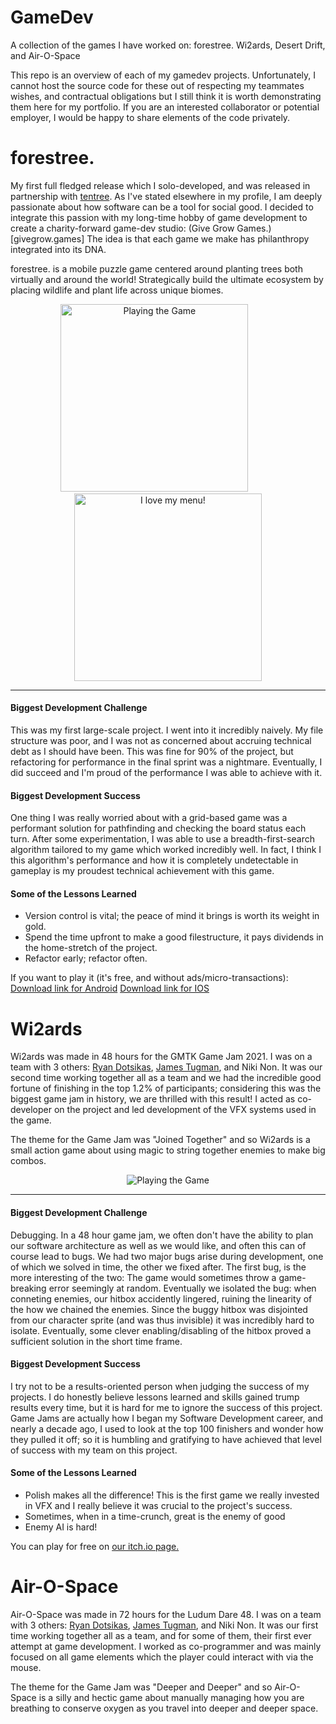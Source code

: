 # GameDev
A collection of the games I have worked on: forestree. Wi2ards, Desert Drift, and Air-O-Space

This repo is an overview of each of my gamedev projects. Unfortunately, I cannot host the source code for these out of respecting my teammates wishes, and contractual obligations but I still think it is worth demonstrating them here for my portfolio. If you are an interested collaborator or potential employer, I would be happy to share elements of the code privately.

# forestree.
My first full fledged release which I solo-developed, and was released in partnership with [tentree](https://www.tentree.com/).
As I've stated elsewhere in my profile, I am deeply passionate about how software can be a tool for social good. I decided to integrate this passion with my long-time hobby of game development to create a charity-forward game-dev studio: (Give Grow Games.)[givegrow.games] The idea is that each game we make has philanthropy integrated into its DNA.

forestree. is a mobile puzzle game centered around planting trees both virtually and around the world! Strategically build the ultimate ecosystem by placing wildlife and plant life across unique biomes.

<p align="center">
    <img src="Images/forestree/forestree_forest.gif" alt="Playing the Game" width="300"/>
    &nbsp;&nbsp;&nbsp;&nbsp;&nbsp;&nbsp;&nbsp;&nbsp;&nbsp;&nbsp;
    <img src="Images/forestree/forestree_menu.gif" alt="I love my menu!" width="300"/>
</p>

---
#### Biggest Development Challenge
This was my first large-scale project. I went into it incredibly naively. My file structure was poor, and I was not as concerned about accruing technical debt as I should have been. This was fine for 90% of the project, but refactoring for performance in the final sprint was a nightmare. Eventually, I did succeed and I'm proud of the performance I was able to achieve with it.

#### Biggest Development Success
One thing I was really worried about with a grid-based game was a performant solution for pathfinding and checking the board status each turn. After some experimentation, I was able to use a breadth-first-search algorithm tailored to my game which worked incredibly well. In fact, I think I this algorithm's performance and how it is completely undetectable in gameplay is my proudest technical achievement with this game.

#### Some of the Lessons Learned
* Version control is vital; the peace of mind it brings is worth its weight in gold.
* Spend the time upfront to make a good filestructure, it pays dividends in the home-stretch of the project.
* Refactor early; refactor often.

If you want to play it (it's free, and without ads/micro-transactions):
[Download link for Android](https://play.google.com/store/apps/details?id=com.GiveGrowGames.forestree_release)
[Download link for IOS](https://apps.apple.com/us/app/forestree/id1582491164?itscg=30200&itsct=apps_box_promote_link)

# Wi2ards
Wi2ards was made in 48 hours for the GMTK Game Jam 2021. I was on a team with 3 others: [Ryan Dotsikas](https://github.com/RyanDotsikas), [James Tugman](https://www.jtugman.com/), and Niki Non. It was our second time working together all as a team and we had the incredible good fortune of finishing in the top 1.2% of participants; considering this was the biggest game jam in history, we are thrilled with this result! I acted as co-developer on the project and led development of the VFX systems used in the game.

The theme for the Game Jam was "Joined Together" and so Wi2ards is a small action game about using magic to string together enemies to make big combos.

<p align="center">
    <img src="Images/Wi2ards/wi2ard.gif" alt="Playing the Game"/>
</p>

---

#### Biggest Development Challenge
Debugging. In a 48 hour game jam, we often don't have the ability to plan our software architecture as well as we would like, and often this can of course lead to bugs. We had two major bugs arise during development, one of which we solved in time, the other we fixed after. The first bug, is the more interesting of the two: The game would sometimes throw a game-breaking error seemingly at random. Eventually we isolated the bug: when conneting enemies, our hitbox accidently lingered, ruining the linearity of the how we chained the enemies. Since the buggy hitbox was disjointed from our character sprite (and was thus invisible) it was incredibly hard to isolate. Eventually, some clever enabling/disabling of the hitbox proved a sufficient solution in the short time frame.

#### Biggest Development Success
I try not to be a results-oriented person when judging the success of my projects. I do honestly believe lessons learned and skills gained trump results every time, but it is hard for me to ignore the success of this project. Game Jams are actually how I began my Software Development career, and nearly a decade ago, I used to look at the top 100 finishers and wonder how they pulled it off; so it is humbling and gratifying to have achieved that level of success with my team on this project.

#### Some of the Lessons Learned
* Polish makes all the difference! This is the first game we really invested in VFX and I really believe it was crucial to the project's success.
* Sometimes, when in a time-crunch, great is the enemy of good
* Enemy AI is hard!

You can play for free on [our itch.io page.](https://ryandotsikas.itch.io/wi2ard)

# Air-O-Space
Air-O-Space was made in 72 hours for the Ludum Dare 48. I was on a team with 3 others: [Ryan Dotsikas](https://github.com/RyanDotsikas), [James Tugman](https://www.jtugman.com/), and Niki Non. It was our first time working together all as a team, and for some of them, their first ever attempt at game development. I worked as co-programmer and was mainly focused on all game elements which the player could interact with via the mouse.


The theme for the Game Jam was "Deeper and Deeper" and so Air-O-Space is a silly and hectic game about manually managing how you are breathing to conserve oxygen as you travel into deeper and deeper space.

